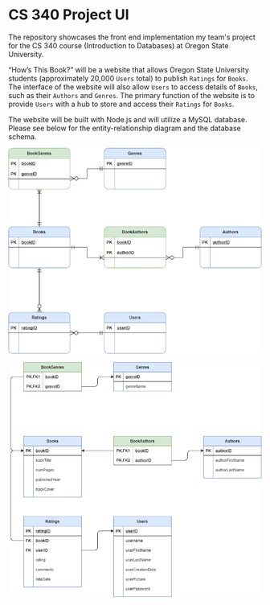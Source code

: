# CS 340 Project UI

The repository showcases the front end implementation my team's project for the CS 340 course (Introduction to Databases) at Oregon State University.

“How’s This Book?” will be a website that allows Oregon State University students (approximately 20,000 `Users` total) to publish `Ratings` for `Books`. The interface of the website will also allow `Users` to access details of `Books`, such as their `Authors` and `Genres`. The primary function of the website is to provide `Users` with a hub to store and access their `Ratings` for `Books`.

The website will be built with Node.js and will utilize a MySQL database. Please see below for the entity-relationship diagram and the database schema.

![ERD](img/ERD.png)

![Schema](img/schema.png)
